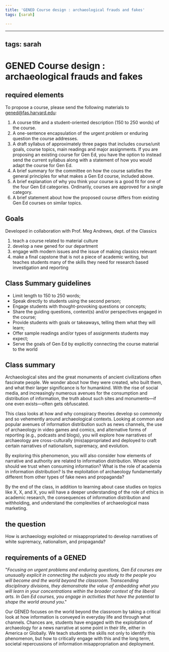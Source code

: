 ```yaml
---
title: 'GENED Course design : archaeological frauds and fakes'
tags: [sarah]

---
```


---
tags: sarah
---

# GENED Course design : archaeological frauds and fakes 

## required elements
To propose a course, please send the following materials to gened@fas.harvard.edu:

1. A course title and a student-oriented description (150 to 250 words) of the course.
2. A one-sentence encapsulation of the urgent problem or enduring question the course addresses.
3. A draft syllabus of approximately three pages that includes course/unit goals, course topics, main readings and major assignments.  If you are proposing an existing course for Gen Ed, you have the option to instead send the current syllabus along with a statement of how you would adapt the course for Gen Ed.
4. A brief summary for the committee on how the course satisfies the general principles for what makes a Gen Ed course, included above.
5. A brief explanation of why you think your course is a good fit for one of the four Gen Ed categories. Ordinarily, courses are approved for a single category.
6. A brief statement about how the proposed course differs from existing Gen Ed courses on similar topics.

## Goals
Developed in collaboration with Prof. Meg Andrews, dept. of the Classics

1. teach a course related to material culture
2. develop a new gened for our department 
3. engage with modern issues and the issue of making classics relevant
4. make a final capstone that is not a piece of academic writing, but teaches students many of the skills they need for research based investigation and reporting 


## Class Summary guidelines
* Limit length to 150 to 250 words; 
* Speak directly to students using the second person; 
* Engage students with thought-provoking questions or concepts; 
* Share the guiding questions, context(s) and/or perspectives engaged in the course; 
* Provide students with goals or takeaways, telling them what they will learn; 
* Offer sample readings and/or types of assignments students may expect; 
*  Serve the goals of Gen Ed by explicitly connecting the course material to the world

## Class summary 
Archaeological sites and the great monuments of ancient civilizations often fascinate people. We wonder about how they were created, who built them, and what their larger significance is for humankind. With the rise of social media, and increasingly numerous avenues for the  consumption and distribution of information, the truth about such sites and monuments—if one even exists—often gets obfuscated. 

This class looks at how and why conspiracy theories develop so commonly and so vehemently  around archaeological contexts. Looking at common and popular avenues of information distribution such as news channels, the use of archaeology in video games and comics, and alternative forms of reporting (e.g., podcasts and blogs), you will explore how narratives of archaeology are cross-culturally (mis)appropriated and deployed to craft certain narratives of nationalism, supremacy, and evolution.
 
By exploring this phenomenon, you will also consider how elements of narrative and authority are related to information distribution. Whose voice should we trust when consuming information? What is the role of academia in information distribution? Is the exploitation of archaeology fundamentally different from other types of fake news and propaganda? 


By the end of the class, in addition to learning about case studies on topics like X, X, and X, you will have a deeper understanding of the role of ethics in academic research, the consequences of information distribution and withholding, and understand the complexities of archaeological mass marketing. 

## the question
How is archaeology exploited or misappropriated to develop narratives of white supremacy, nationalism, and propaganda?

## requirements of a GENED
"*Focusing on urgent problems and enduring questions, Gen Ed courses are unusually explicit in connecting the subjects you study to the people you will become and the world beyond the classroom. Transcending disciplinary divisions, they demonstrate the value of embedding what you will learn in your concentrations within the broader context of the liberal arts. In Gen Ed courses, you engage in activities that have the potential to shape the world around you*."

Our GENED focuses on the world beyond the classroom by taking a critical look at how information is conveyed in everyday life and through what channels. Chances are, students have engaged with the exploitation of archaeology for a news narrative at some point in their life, either in America or Globally. We teach students the skills not only to identify this phenomenon, but how to critically engage with this and the long term, societal repercussions of information misappropriation and deployment. 